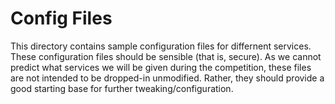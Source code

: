 # Config Files
This directory contains sample configuration files for differnent services. These configuration files should be sensible (that is, secure). As we cannot predict what services we will be given during the competition, these files are not intended to be dropped-in unmodified. Rather, they should provide a good starting base for further tweaking/configuration.
